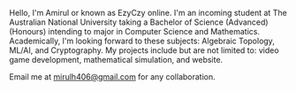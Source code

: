 Hello, I'm Amirul or known as EzyCzy online. I'm an incoming student at The Australian National University taking a Bachelor of Science (Advanced) (Honours) intending to major in Computer Science and Mathematics. Academically, I'm looking forward to these subjects: Algebraic Topology, ML/AI, and Cryptography. My projects include but are not limited to: video game development, mathematical simulation, and website. 

Email me at mirulh406@gmail.com for any collaboration.
